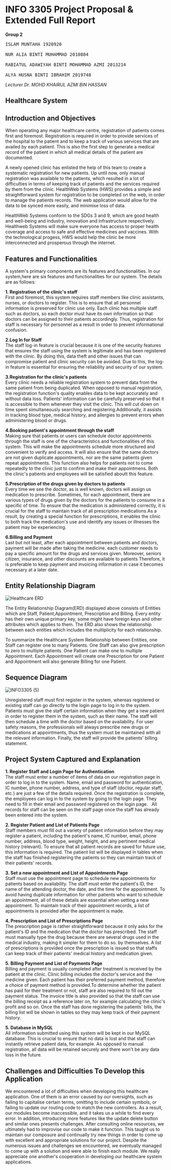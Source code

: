 # <h1> INFO 3305 Project Proposal & Extended Full Report </h1>

**Group 2**
<pre>
ISLAM MUNTAHA 1920920<br>
NUR ALIA BINTI MUHAMMAD 2010884<br>
RABIATUL ADAWIYAH BINTI MOHAMMAD AZMI 2013214<br>
ALYA HUSNA BINTI IBRAHIM 2019748
</pre>
 
*Lecturer Dr. MOHD KHAIRUL AZMI BIN HASSAN*


## Healthcare System

## Introduction and Objectives
When operating any major healthcare centre, registration of patients comes first and foremost. Registration is required in order to provide services of the hospital to the patient and to keep a track of various services that are availed by each patient. This is also the first step to generate a medical record of the patient in which all medical details of the patient are documented.<br>

A newly opened clinic has enlisted the help of this team to create a systematic registration for new patients. Up until now, only manual registration was available to the patients, which resulted in a lot of difficulties in terms of keeping track of patients and the services required by them from the clinic. HealthWeb Systems (HWS) provides a simple and straightforward system for registration to be completed on the web, in order to manage the patients records. The web application would allow for the data to be synced more easily, and minimise loss of data.<br>

HealthWeb Systems conform to the SDGs 3 and 9, which are good health and well-being and industry, innovation and infrastructure respectively. Healthweb Systems will make sure everyone has access to proper health coverage and access to safe and effective medicines and vaccines. With the technological progess, HWS would help the clinic be more interconnected and prosperous through the internet. <br>

## Features and Functionalities
A system's primary components are its features and functionalities. In our system,here are six features and functionalities for our system. 
The details are as follows:
<br>

**1. Registration of the clinic's staff** <br>
First and foremost, this system requires staff members like clinic assistants, nurses, or doctors to register. This is to ensure that all personnel information is preserved for clinic use only. Each clinic has multiple staff such as doctors, so each doctor must have its own information so that doctors can be assigned to their patients accordingly. Thus, registration for staff is necessary for personnel as a result in order to prevent informational confusion.<br>

**2.Log In for Staff** <br>
The staff log-in feature is crucial because it is one of the security features that ensures the staff using the system is legitimate and has been registered with the clinic. By doing this, data theft and other issues that can compromise patient and clinic security can be avoided. Due to this, the log-in feature is essential for ensuring the reliability and security of our system.<br>

**3.Registration for the clinic's patients**<br>
Every clinic needs a reliable registration system to prevent data from the same patient from being duplicated. When opposed to manual registration, the registration function's quality enables data to be kept accurately and without data loss. Patients' information can be carefully preserved so that it is accessible to them whenever they visit the clinic. This will cut down on time spent simultaneously searching and registering.Additionally, it assists in tracking blood type, medical history, and allergies to prevent errors when administering blood or drugs.<br>

**4.Booking patient's appointment through the staff**<br>
Making sure that patients or users can schedule doctor appointments through the staff is one of the characteristics and functionalities of this system. This will make the appointments schedule more structured and convenient to verify and access. It will also ensure that the same doctors are not given duplicate appointments, nor are the same patients given repeat appointments. This function also helps for patients not to come repeatedly to the clinic just to confirm and make their appointmens. Both the clinic's patients and employees will be satisfied aboutt this feature.<br>

**5.Prescription of the drugs given by doctors to patients**<br>
Every time we see the doctor, as is well known, doctors will assign us medication to prescribe. Sometimes, for each appointment, there are various types of drugs given by the doctors for the patients to consume in a specific of time. To ensure that the medication is administered correctly, it is crucial for the staff to maintain track of all prescription medications.As a result, by creating a special function for prescriptions, it enables the clinic to both track the medication's use and identify any issues or illnesses the patient may be experiencing.<br>

**6.Billing and Payment**<br>
Last but not least, after each appointment between patients and doctors, payment will be made after taking the medicine. each customer needs to pay a specific amount for the drugs and services given. Moreover, seniors citizen, insurance, and other discounts are available to patients Therefore, it is preferable to keep payment and invoicing information in case it becomes necessary at a later date.<br>
>

## Entity Relationship Diagram
![Healthcare ERD](https://user-images.githubusercontent.com/121216138/209545894-86056c12-0fe2-4fd5-a927-596bddeda491.png)
 
The Entity Relationship Diagram(ERD) displayed above consists of Entities which are Staff, Patient,Appointment, Prescription and Billing. Every entity has their own unique primary key, some might have foreign keys and other attributes which applies to them. The ERD also shows the relationship between each entities which includes the multiplicity for each relationship. <br>
 
 To summarize the Healthcare System Relationship between Entities, one Staff can register one to many Patients. One Staff can also give prescription to zero to multiple patients. One Patient can make one to multiple Appointment. Each Appointment will create one Prescription for one Patient and Appointment will also generate Billing for one Patient.
 
 

## Sequence Diagram
![INFO3305 (5)](https://user-images.githubusercontent.com/107701670/213920772-ecd20e91-fe47-4d61-bc71-06995873656f.jpg)

Unregistered staff must first register in the system, whereas registered or existing staff can go directly to the login page to log in to the system. Patients must give the staff certain information when they get a new patient in order to register them in the system, such as their name. The staff will then schedule a time with the doctor based on the availability. For user safety reasons, the professionals will always prescribe new drugs or medications at appointments, thus the system must be maintained with all the relevant information. Finally, the staff will provide the patients' billing statement.

## Project System Captured and Explanation

**1. Register Staff and Login Page for Authentication** <br>
The staff must enter a number of items of data on our registration page in order to log in to the system. Name, email and password for authentication, IC number, phone number, address, and type of staff (doctor, regular staff, etc.) are just a few of the details required. Once the registration is complete, the employees can log in to the system by going to the login page. They need to fill in their email and password registered on the login page.   All records for staff can be seen on the staff page once the staff has already been entered into the system.<br>

**2. Register Patient and List of Patients Page** <br>
Staff members must fill out a variety of patient information before they may register a patient, including the patient's name, IC number, email, phone number, address, blood type, weight, height, and any pertinent medical history (relevant). To ensure that all patient records are saved for future use, this information is required. The patient list will be displayed in tables when the staff has finished registering the patients so they can maintain track of their patients' records.<br>

**3. Set a new appointment and List of Appointments Page** <br>
Staff must use the appointment page to schedule new appointments for patients based on availability. The staff must enter the patient's ID, the name of the attending doctor, the date, and the time for the appointment. To avoid having duplicate information for other patients who want to schedule an appointment, all of these details are essential when setting a new appointment. To maintain track of their appointment records, a list of appointments is provided after the appointment is made.<br>

**4. Prescription and List of Prescriptions Page** <br>
The prescription page is rather straightforward because it only asks for the patient's ID and the medication that the doctor has prescribed. The staff must manually type the drug because there are several drugs used in the medical industry, making it simpler for them to do so. by themselves. A list of prescriptions is provided once the prescription is issued so that staffs can keep track of their patients' medical history and medication given. <br>

**5. Billing Payment and List of Payments Page** <br>
Billing and payment is usually completed after treatment is received by the patient at the clinic. Clinic billing includes the doctor's service and the medicine given. Each patient has their preferred payment method, therefore a choice of payment method is provided.To determine whether the patient has paid for their treatment or not, staff are also required to fill out the payment status. The invoice title is also provided so that the staff can use the billing receipt as a reference later on, for example calculating the clinic's profit and so on. Once the staff has done registering the patients' bills, the billing list will be shown in tables so they may keep track of their payment history. <br>

**5. Database in MySQL** <br>
All information submitted using this system will be kept in our MySQL database. This is crucial to ensure that no data is lost and that staff can instantly retrieve patient data, for example. As opposed to manual registration, all data will be retained securely and there won't be any data loss in the future. <br>

## Challenges and Difficulties To Develop this Application
We encountered a lot of difficulties when developing this healthcare application. One of them is an error caused by our oversights, such as failing to capitalise certain terms, omitting to include certain symbols, or failing to update our routing code to match the new controllers. As a result, our modules become inaccessible, and it takes us a while to find every error. In addition, introducing more features like the update delete button and similar ones presents challenges. After consulting online resources, we ultimately had to improvise our code to make it function. This taught us to maintain our composure and continually try new things in order to come up with excellent and appropriate solutions for our project. Despite the numerous issues and challenges we encountered, we eventually managed to come up with a solution and were able to finish each module. We really appreciate one another's cooperation in developing our healthcare system applications.
